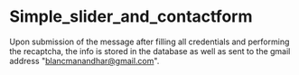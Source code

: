 # Simple_slider_and_contactform
Upon submission of the message after filling all credentials and performing the recaptcha, the info is stored in the database as well as sent to the gmail address "blancmanandhar@gmail.com".

